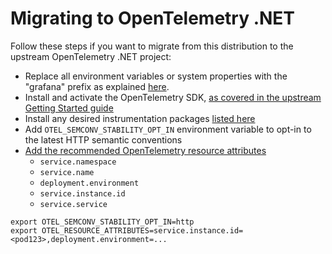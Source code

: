 # Migrating to OpenTelemetry .NET

Follow these steps if you want to migrate from this distribution to the 
upstream OpenTelemetry .NET project:

- Replace all environment variables or system properties with the "grafana" prefix as explained
  [here](https://grafana.com/docs/grafana-cloud/send-data/otlp/send-data-otlp/#push-directly-from-applications-using-the-opentelemetry-sdks).
- Install and activate the OpenTelemetry SDK, [as covered in the upstream Getting Started guide](https://github.com/open-telemetry/opentelemetry-dotnet#getting-started)
- Install any desired instrumentation packages [listed here](./docs/supported-instrumentations.md)
- Add `OTEL_SEMCONV_STABILITY_OPT_IN` environment variable to opt-in to the latest HTTP semantic conventions
- [Add the recommended OpenTelemetry resource attributes](https://grafana.com/docs/opentelemetry/instrumentation/configuration/resource-attributes/)
  - `service.namespace`
  - `service.name`
  - `deployment.environment`
  - `service.instance.id`
  - `service.service`

```shell
export OTEL_SEMCONV_STABILITY_OPT_IN=http
export OTEL_RESOURCE_ATTRIBUTES=service.instance.id=<pod123>,deployment.environment=...
```
